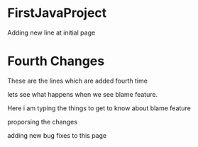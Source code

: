 # FirstJavaProject

Adding new line at initial page

Fourth Changes
===============
These are the lines which are added fourth time

lets see what happens when we see blame feature.

Here i am typing the things to get to know about blame feature


proporsing the changes

adding new bug fixes to this page


